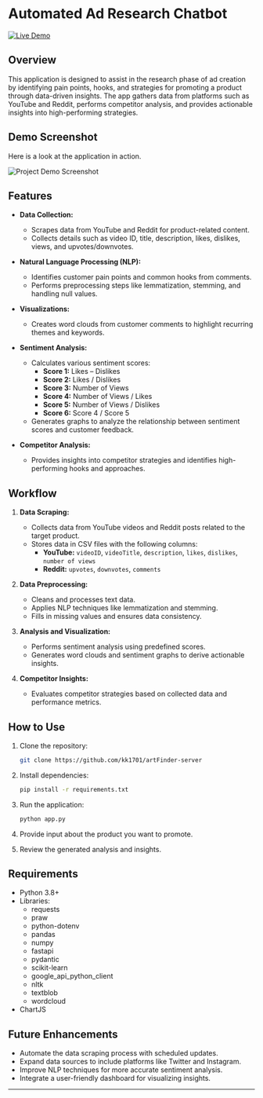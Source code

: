 ﻿# Automated Ad Research Chatbot

[![Live Demo](https://img.shields.io/badge/Live_Demo-Visit_Here-blue?style=for-the-badge&logo=vercel)](https://art-finder-ui.vercel.app/)

## Overview
This application is designed to assist in the research phase of ad creation by identifying pain points, hooks, and strategies for promoting a product through data-driven insights. The app gathers data from platforms such as YouTube and Reddit, performs competitor analysis, and provides actionable insights into high-performing strategies.

## Demo Screenshot


Here is a look at the application in action.

![Project Demo Screenshot](./assets/demo.png)


## Features
- **Data Collection:**
  - Scrapes data from YouTube and Reddit for product-related content.
  - Collects details such as video ID, title, description, likes, dislikes, views, and upvotes/downvotes.

- **Natural Language Processing (NLP):**
  - Identifies customer pain points and common hooks from comments.
  - Performs preprocessing steps like lemmatization, stemming, and handling null values.

- **Visualizations:**
  - Creates word clouds from customer comments to highlight recurring themes and keywords.

- **Sentiment Analysis:**
  - Calculates various sentiment scores:
    - **Score 1:** Likes – Dislikes
    - **Score 2:** Likes / Dislikes
    - **Score 3:** Number of Views
    - **Score 4:** Number of Views / Likes
    - **Score 5:** Number of Views / Dislikes
    - **Score 6:** Score 4 / Score 5
  - Generates graphs to analyze the relationship between sentiment scores and customer feedback.

- **Competitor Analysis:**
  - Provides insights into competitor strategies and identifies high-performing hooks and approaches.

## Workflow
1. **Data Scraping:**
   - Collects data from YouTube videos and Reddit posts related to the target product.
   - Stores data in CSV files with the following columns:
     - **YouTube:** `videoID`, `videoTitle`, `description`, `likes`, `dislikes`, `number of views`
     - **Reddit:** `upvotes`, `downvotes`, `comments`

2. **Data Preprocessing:**
   - Cleans and processes text data.
   - Applies NLP techniques like lemmatization and stemming.
   - Fills in missing values and ensures data consistency.

3. **Analysis and Visualization:**
   - Performs sentiment analysis using predefined scores.
   - Generates word clouds and sentiment graphs to derive actionable insights.

4. **Competitor Insights:**
   - Evaluates competitor strategies based on collected data and performance metrics.

## How to Use
1. Clone the repository:
   ```bash
   git clone https://github.com/kk1701/artFinder-server
   ```

2. Install dependencies:
   ```bash
   pip install -r requirements.txt
   ```

3. Run the application:
   ```bash
   python app.py
   ```

4. Provide input about the product you want to promote.

5. Review the generated analysis and insights.

## Requirements
- Python 3.8+
- Libraries:
  - requests
  - praw
  - python-dotenv
  - pandas
  - numpy
  - fastapi
  - pydantic
  - scikit-learn
  - google_api_python_client
  - nltk
  - textblob
  - wordcloud
- ChartJS

## Future Enhancements
- Automate the data scraping process with scheduled updates.
- Expand data sources to include platforms like Twitter and Instagram.
- Improve NLP techniques for more accurate sentiment analysis.
- Integrate a user-friendly dashboard for visualizing insights.

---
